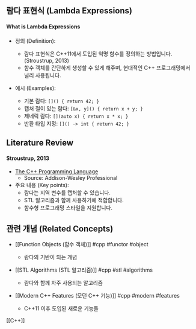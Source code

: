  
## 람다 표현식 (Lambda Expressions)

#### What is Lambda Expressions

- 정의 (Definition):
	- 람다 표현식은 C++11에서 도입된 익명 함수를 정의하는 방법입니다. (Stroustrup, 2013)
	- 함수 객체를 간단하게 생성할 수 있게 해주며, 현대적인 C++ 프로그래밍에서 널리 사용됩니다.

- 예시 (Examples):
	- 기본 람다: `[]() { return 42; }`
	- 캡처 절이 있는 람다: `[&x, y]() { return x + y; }`
	- 제네릭 람다: `[](auto x) { return x * x; }`
	- 반환 타입 지정: `[]() -> int { return 42; }`

## Literature Review

#### Stroustrup, 2013
- [The C++ Programming Language](https://www.stroustrup.com/4th.html)
	- Source: Addison-Wesley Professional
- 주요 내용 (Key points):
	- 람다는 지역 변수를 캡처할 수 있습니다.
	- STL 알고리즘과 함께 사용하기에 적합합니다.
	- 함수형 프로그래밍 스타일을 지원합니다.

## 관련 개념 (Related Concepts)

- [[Function Objects (함수 객체)]] #cpp #functor #object
	- 람다의 기반이 되는 개념

- [[STL Algorithms (STL 알고리즘)]] #cpp #stl #algorithms
	- 람다와 함께 자주 사용되는 알고리즘

- [[Modern C++ Features (모던 C++ 기능)]] #cpp #modern #features
	- C++11 이후 도입된 새로운 기능들 



[[C++]]  